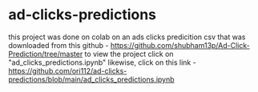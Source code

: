 # ad-clicks-predictions
this project was done on colab on an ads clicks predicition csv that was downloaded from this github - https://github.com/shubham13p/Ad-Click-Prediction/tree/master
to view the project click on "ad_clicks_predictions.ipynb" likewise, click on this link - https://github.com/ori112/ad-clicks-predictions/blob/main/ad_clicks_predictions.ipynb
